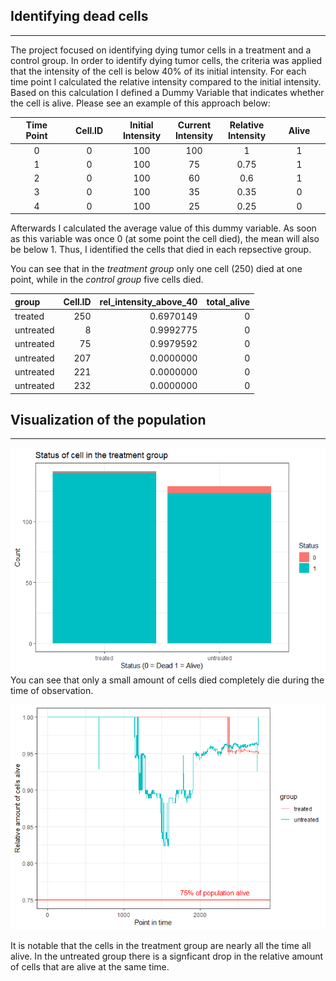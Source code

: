 ## **Identifying dead cells**

------------------------------------------------------------------------

The project focused on identifying dying tumor cells in a treatment and
a control group. In order to identify dying tumor cells, the criteria
was applied that the intensity of the cell is below 40% of its initial
intensity. For each time point I calculated the relative intensity
compared to the initial intensity. Based on this calculation I defined a
Dummy Variable that indicates whether the cell is alive. Please see an
example of this approach below:

<table style="width:100%;">
<colgroup>
<col style="width: 16%" />
<col style="width: 16%" />
<col style="width: 16%" />
<col style="width: 16%" />
<col style="width: 16%" />
<col style="width: 16%" />
</colgroup>
<thead>
<tr class="header">
<th style="text-align: center;">Time Point</th>
<th style="text-align: center;">Cell.ID</th>
<th style="text-align: center;">Initial Intensity</th>
<th style="text-align: center;">Current Intensity</th>
<th style="text-align: center;">Relative Intensity</th>
<th style="text-align: center;">Alive</th>
</tr>
</thead>
<tbody>
<tr class="odd">
<td style="text-align: center;">0</td>
<td style="text-align: center;">0</td>
<td style="text-align: center;">100</td>
<td style="text-align: center;">100</td>
<td style="text-align: center;">1</td>
<td style="text-align: center;">1</td>
</tr>
<tr class="even">
<td style="text-align: center;">1</td>
<td style="text-align: center;">0</td>
<td style="text-align: center;">100</td>
<td style="text-align: center;">75</td>
<td style="text-align: center;">0.75</td>
<td style="text-align: center;">1</td>
</tr>
<tr class="odd">
<td style="text-align: center;">2</td>
<td style="text-align: center;">0</td>
<td style="text-align: center;">100</td>
<td style="text-align: center;">60</td>
<td style="text-align: center;">0.6</td>
<td style="text-align: center;">1</td>
</tr>
<tr class="even">
<td style="text-align: center;">3</td>
<td style="text-align: center;">0</td>
<td style="text-align: center;">100</td>
<td style="text-align: center;">35</td>
<td style="text-align: center;">0.35</td>
<td style="text-align: center;">0</td>
</tr>
<tr class="odd">
<td style="text-align: center;">4</td>
<td style="text-align: center;">0</td>
<td style="text-align: center;">100</td>
<td style="text-align: center;">25</td>
<td style="text-align: center;">0.25</td>
<td style="text-align: center;">0</td>
</tr>
</tbody>
</table>

Afterwards I calculated the average value of this dummy variable. As
soon as this variable was once 0 (at some point the cell died), the mean
will also be below 1. Thus, I identified the cells that died in each
repsective group.

You can see that in the *treatment group* only one cell (250) died at
one point, while in the *control group* five cells died.

<table>
<thead>
<tr class="header">
<th style="text-align: left;">group</th>
<th style="text-align: right;">Cell.ID</th>
<th style="text-align: right;">rel_intensity_above_40</th>
<th style="text-align: right;">total_alive</th>
</tr>
</thead>
<tbody>
<tr class="odd">
<td style="text-align: left;">treated</td>
<td style="text-align: right;">250</td>
<td style="text-align: right;">0.6970149</td>
<td style="text-align: right;">0</td>
</tr>
<tr class="even">
<td style="text-align: left;">untreated</td>
<td style="text-align: right;">8</td>
<td style="text-align: right;">0.9992775</td>
<td style="text-align: right;">0</td>
</tr>
<tr class="odd">
<td style="text-align: left;">untreated</td>
<td style="text-align: right;">75</td>
<td style="text-align: right;">0.9979592</td>
<td style="text-align: right;">0</td>
</tr>
<tr class="even">
<td style="text-align: left;">untreated</td>
<td style="text-align: right;">207</td>
<td style="text-align: right;">0.0000000</td>
<td style="text-align: right;">0</td>
</tr>
<tr class="odd">
<td style="text-align: left;">untreated</td>
<td style="text-align: right;">221</td>
<td style="text-align: right;">0.0000000</td>
<td style="text-align: right;">0</td>
</tr>
<tr class="even">
<td style="text-align: left;">untreated</td>
<td style="text-align: right;">232</td>
<td style="text-align: right;">0.0000000</td>
<td style="text-align: right;">0</td>
</tr>
</tbody>
</table>

## **Visualization of the population**

------------------------------------------------------------------------

![](winterstetter_solution_files/figure-markdown_strict/unnamed-chunk-3-1.png)
You can see that only a small amount of cells died completely die during
the time of observation.

![](winterstetter_solution_files/figure-markdown_strict/unnamed-chunk-4-1.png)

It is notable that the cells in the treatment group are nearly all the
time all alive. In the untreated group there is a signficant drop in the
relative amount of cells that are alive at the same time.
